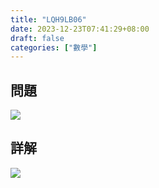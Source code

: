 ```yaml
---
title: "LQH9LB06"
date: 2023-12-23T07:41:29+08:00
draft: false
categories: ["數學"]
---
```

<!--more-->

## 問題
<img src="/posts/solution/LQH9LB06-q.png">

## 詳解
<img src="/posts/solution/LQH9LB06-sol.png">

